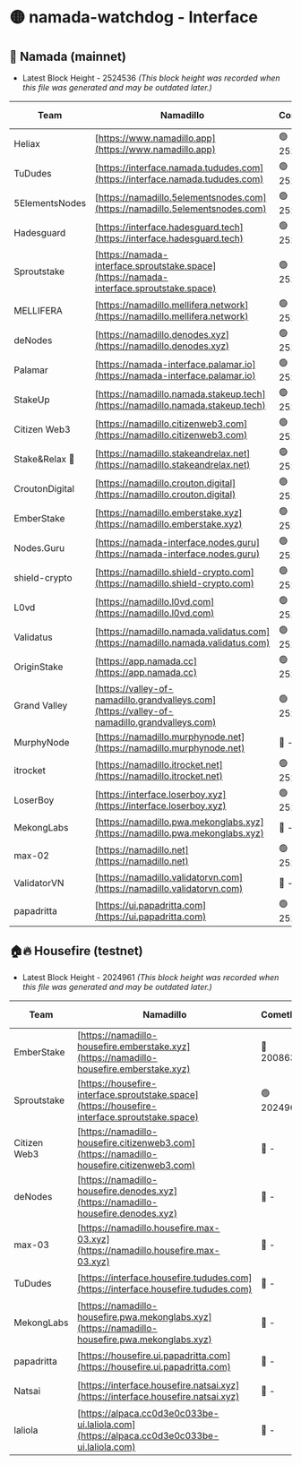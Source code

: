 # 🟡 namada-watchdog - Interface

## 🚀 Namada (mainnet)
- Latest Block Height - 2524536 *(This block height was recorded when this file was generated and may be outdated later.)*

| Team | Namadillo | CometBFT | Indexer | MASP Indexer |
|-|-|-|-|-|
| Heliax | [https://www.namadillo.app](https://www.namadillo.app) | 🟢 2524516 | 🟢 2524516 | 🟢 2524516 |
| TuDudes | [https://interface.namada.tududes.com](https://interface.namada.tududes.com) | 🟢 2524516 | 🟢 2524516 | 🟢 2524516 |
| 5ElementsNodes | [https://namadillo.5elementsnodes.com](https://namadillo.5elementsnodes.com) | 🟢 2524517 | 🟢 2524516 | 🟢 2524516 |
| Hadesguard | [https://interface.hadesguard.tech](https://interface.hadesguard.tech) | 🟢 2524517 | 🟢 2524517 | 🟢 2524516 |
| Sproutstake | [https://namada-interface.sproutstake.space](https://namada-interface.sproutstake.space) | 🟢 2524517 | 🔴 2513702 | 🔴 - |
| MELLIFERA | [https://namadillo.mellifera.network](https://namadillo.mellifera.network) | 🟢 2524521 | 🟢 2524520 | 🟢 2524520 |
| deNodes | [https://namadillo.denodes.xyz](https://namadillo.denodes.xyz) | 🟢 2524521 | 🟢 2524521 | 🟢 2524521 |
| Palamar | [https://namada-interface.palamar.io](https://namada-interface.palamar.io) | 🟢 2524522 | 🟢 2524521 | 🟢 2524521 |
| StakeUp | [https://namadillo.namada.stakeup.tech](https://namadillo.namada.stakeup.tech) | 🟢 2524522 | 🟢 2524522 | 🟢 2524522 |
| Citizen Web3 | [https://namadillo.citizenweb3.com](https://namadillo.citizenweb3.com) | 🟢 2524523 | 🟢 2524522 | 🟢 2524523 |
| Stake&Relax 🦥 | [https://namadillo.stakeandrelax.net](https://namadillo.stakeandrelax.net) | 🟢 2524523 | 🟢 2524523 | 🟢 2524523 |
| CroutonDigital | [https://namadillo.crouton.digital](https://namadillo.crouton.digital) | 🟢 2524524 | 🟢 2524524 | 🟢 2524524 |
| EmberStake | [https://namadillo.emberstake.xyz](https://namadillo.emberstake.xyz) | 🟢 2524524 | 🟢 2524524 | 🟢 2524524 |
| Nodes.Guru | [https://namada-interface.nodes.guru](https://namada-interface.nodes.guru) | 🟢 2524525 | 🟢 2524525 | 🟢 2524524 |
| shield-crypto | [https://namadillo.shield-crypto.com](https://namadillo.shield-crypto.com) | 🟢 2524525 | 🟢 2524525 | 🟢 2524525 |
| L0vd | [https://namadillo.l0vd.com](https://namadillo.l0vd.com) | 🟢 2524526 | 🟢 2524526 | 🟢 2524526 |
| Validatus | [https://namadillo.namada.validatus.com](https://namadillo.namada.validatus.com) | 🟢 2524526 | 🟢 2524526 | 🟢 2524526 |
| OriginStake | [https://app.namada.cc](https://app.namada.cc) | 🟢 2524527 | 🟢 2524527 | 🟢 2524526 |
| Grand Valley | [https://valley-of-namadillo.grandvalleys.com](https://valley-of-namadillo.grandvalleys.com) | 🟢 2524527 | 🟢 2524527 | 🟢 2524527 |
| MurphyNode | [https://namadillo.murphynode.net](https://namadillo.murphynode.net) | 🔴 - | 🔴 - | 🔴 - |
| itrocket | [https://namadillo.itrocket.net](https://namadillo.itrocket.net) | 🟢 2524530 | 🟢 2524530 | 🟢 2524530 |
| LoserBoy | [https://interface.loserboy.xyz](https://interface.loserboy.xyz) | 🟢 2524530 | 🟢 2524530 | 🟢 2524530 |
| MekongLabs | [https://namadillo.pwa.mekonglabs.xyz](https://namadillo.pwa.mekonglabs.xyz) | 🔴 - | 🔴 - | 🔴 - |
| max-02 | [https://namadillo.net](https://namadillo.net) | 🟢 2524533 | 🟢 2524533 | 🟢 2524533 |
| ValidatorVN | [https://namadillo.validatorvn.com](https://namadillo.validatorvn.com) | 🔴 - | 🔴 - | 🔴 - |
| papadritta | [https://ui.papadritta.com](https://ui.papadritta.com) | 🟢 2524536 | 🟢 2524536 | 🟢 2524536 |

## 🏠🔥 Housefire (testnet)
- Latest Block Height - 2024961 *(This block height was recorded when this file was generated and may be outdated later.)*

| Team | Namadillo | CometBFT | Indexer | MASP Indexer |
|-|-|-|-|-|
| EmberStake | [https://namadillo-housefire.emberstake.xyz](https://namadillo-housefire.emberstake.xyz) | 🔴 2008636 | 🔴 2008636 | 🔴 2008636 |
| Sproutstake | [https://housefire-interface.sproutstake.space](https://housefire-interface.sproutstake.space) | 🟢 2024961 | 🟢 2024961 | 🟢 2024961 |
| Citizen Web3 | [https://namadillo-housefire.citizenweb3.com](https://namadillo-housefire.citizenweb3.com) | 🔴 - | 🔴 1887621 | 🟢 2024961 |
| deNodes | [https://namadillo-housefire.denodes.xyz](https://namadillo-housefire.denodes.xyz) | 🔴 - | 🟢 2024960 | 🟢 2024961 |
| max-03 | [https://namadillo.housefire.max-03.xyz](https://namadillo.housefire.max-03.xyz) | 🔴 - | 🟢 2024960 | 🟢 2024961 |
| TuDudes | [https://interface.housefire.tududes.com](https://interface.housefire.tududes.com) | 🔴 - | 🟢 2024960 | 🟢 2024961 |
| MekongLabs | [https://namadillo-housefire.pwa.mekonglabs.xyz](https://namadillo-housefire.pwa.mekonglabs.xyz) | 🔴 - | 🔴 - | 🔴 - |
| papadritta | [https://housefire.ui.papadritta.com](https://housefire.ui.papadritta.com) | 🔴 - | 🟢 2024960 | 🟢 2024961 |
| Natsai | [https://interface.housefire.natsai.xyz](https://interface.housefire.natsai.xyz) | 🔴 - | 🟢 2024960 | 🟢 2024961 |
| laliola | [https://alpaca.cc0d3e0c033be-ui.laliola.com](https://alpaca.cc0d3e0c033be-ui.laliola.com) | 🔴 - | 🟢 2024961 | 🟢 2024961 |

